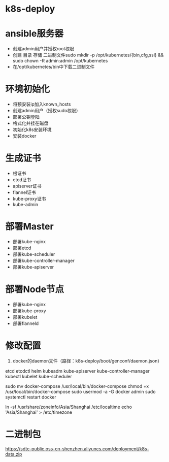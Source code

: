 # k8s-deploy
# ansible服务器
  - 创建admin用户并授权root权限
  - 创建 目录 存储 二进制文件sudo mkdir -p /opt/kubernetes/{bin,cfg,ssl} && sudo chown -R admin:admin /opt/kubernetes
  - 在/opt/kubernetes/bin中下载二进制文件
# 环境初始化
  - 将预安装ip加入known_hosts
  - 创建admin用户（授权sudo权限）
  - 部署公钥登陆
  - 格式化并挂在磁盘
  - 初始化k8s安装环境
  - 安装docker
# 生成证书
  - 根证书
  - etcd证书
  - apiserver证书
  - flannel证书
  - kube-proxy证书
  - kube-admin

# 部署Master
  - 部署kube-nginx
  - 部署etcd
  - 部署kube-scheduler
  - 部署kube-controller-manager
  - 部署kube-apiserver
# 部署Node节点
  - 部署kube-nginx
  - 部署kube-proxy
  - 部署kubelet
  - 部署flanneld


# 修改配置
  1. docker的daemon文件（路径：k8s-deploy/boot/genconf/daemon.json）


etcd
etcdctl
helm
kubeadm
kube-apiserver
kube-controller-manager
kubectl
kubelet
kube-scheduler

sudo mv docker-compose /usr/local/bin/docker-compose
chmod +x /usr/local/bin/docker-compose
sudo usermod -a -G docker admin
sudo systemctl restart docker

ln -sf /usr/share/zoneinfo/Asia/Shanghai /etc/localtime
echo 'Asia/Shanghai' > /etc/timezone

# 二进制包
https://sdtc-public.oss-cn-shenzhen.aliyuncs.com/deployment/k8s-data.zip